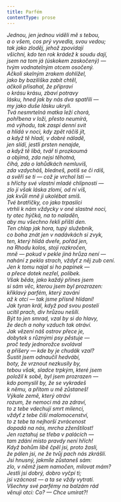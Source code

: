 ```yaml
---
title: Parfém
contentType: prose
---
```


<section>

_Jednou, jen jednou viděli mě s tebou,  
a o všem, cos prý vyvedla, svou vedou;  
tak jako zloděj, jehož zpovídají  
všichni, kdo ten rok krádež k soudu dají,  
jsem na tom já (úskokem zaskočený) —  
tvým vodnatelným otcem osočený.  
Ačkoli skelným zrakem dohlížel,  
jako by baziliška zabít chtěl,  
ačkoli přísahal, že připraví  
o krásu krásu, zbaví potravy  
lásku, hned jak by nás dva spatřili —  
my jako duše lásku ukryli.  
Tvá nesmrtelná matka leží chorá,  
pohřbena v loži, přesto neumírá,  
má výhodu, tak zaspí denní svit  
a hlídá v noci, kdy zpět ráčíš jít,  
a když tě hladí, v dobré náladě,  
jen slídí, jestli prsten nenajde,  
a když tě líbá, tvář ti prozkoumá  
a objímá, zda nejsi těhotná,  
číhá, zda o lahůdkách nemluvíš,  
zda vzdycháš, bledneš, potíš se či rdíš,  
a svěří se ti — což je vrchol lsti —  
s hříchy své vlastní mladé chlípnosti —  
zlo jí však láska zlomí, od ní víš,  
jak kvůli mně ji ukolébat smíš.  
Tvé bratříčky, co jako trpaslíci  
vtrhli k nám vždycky v oné slastné noci,  
ty otec hýčká, na to naladěn,  
aby mu všechno řekli příští den.  
Ten chlap jak hora, tupý služebník,  
co boha znát jen v nadávkách si zvyk,  
ten, který hlídá dveře, pořád jen,  
na Rhodu kolos, stojí rozkročen,  
mně — pokud v pekle jiná hrůza není —  
nahání z pekla strach, vždyť z něj zub cení.  
Jen k tomu najal si ho papínek —  
a přece dotek nezřel, polibek.  
Však běda, jako každý přines jsem  
si sám věc, kterou jsem byl prozrazen:  
křiklavý parfém, který zavání  
až k otci — tak jsme přísně hlídaní!  
Jak tyran král, když pod svou postelí  
ucítil prach, div hrůzou nešílí.  
Být to jen smrad, vzal by si do hlavy,  
že dech a nohy vzduch tak otráví.  
Jak vězení náš ostrov přece je,  
dobytek s různými psy pěstuje —  
proč tedy jednorožce svolával  
a příšery — kde by je chudák vzal?  
Šustit jsem odnaučil hedvábí,  
boty, že vrznout nezkusily by,  
tebou však, sladce trpkým, které jsem  
položil k sobě, byl jsem prozrazen —  
kdo pomyslil by, že se vykradeš  
k němu, a přitom u mě zůstaneš!  
Výkale země, který otráví  
rozum, že nemoci má za zdraví,  
to z tebe vdechují smrt milenci,  
vždyť z tebe čiší malomocenství,  
to z tebe ta nejhorší zvrácenost  
dopadá na nás, mrcha zženštilost!  
Jen roztahuj se třeba v palácích —  
tam zdání místo pravdy není hřích!  
Když bohům libě čpěl jsi, proto žasli,  
že pálen jsi, ne že tvůj pach nás zkrášlí.  
Jsi hnusný, jakmile zůstaneš sám:  
zlo, v němž jsem namočen, milovat mám?  
Jestli jsi dobrý, dobro vyčpí ti;  
jsi vzácnost — a ta se vždy vytratí.  
Všechny své parfémy na balzám rád  
věnuji otci: Co? — Chce umírat?!_

</section>
